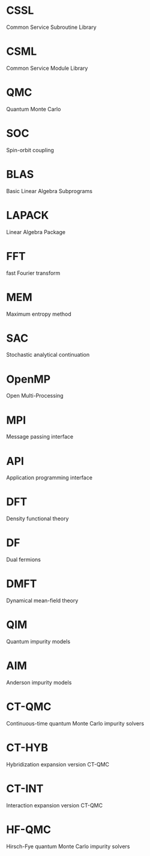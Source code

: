 # CSSL
Common Service Subroutine Library

# CSML
Common Service Module Library

# QMC
Quantum Monte Carlo

# SOC
Spin-orbit coupling

# BLAS
Basic Linear Algebra Subprograms

# LAPACK
Linear Algebra Package

# FFT
fast Fourier transform

# MEM
Maximum entropy method

# SAC
Stochastic analytical continuation

# OpenMP
Open Multi-Processing

# MPI
Message passing interface

# API
Application programming interface

# DFT
Density functional theory

# DF
Dual fermions

# DMFT
Dynamical mean-field theory

# QIM
Quantum impurity models

# AIM
Anderson impurity models

# CT-QMC
Continuous-time quantum Monte Carlo impurity solvers

# CT-HYB
Hybridization expansion version CT-QMC

# CT-INT
Interaction expansion version CT-QMC

# HF-QMC

Hirsch-Fye quantum Monte Carlo impurity solvers